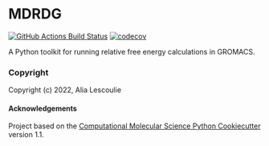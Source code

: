 MDRDG
==============================
[//]: # (Badges)
[![GitHub Actions Build Status](https://github.com/REPLACE_WITH_OWNER_ACCOUNT/MDRDG/workflows/CI/badge.svg)](https://github.com/REPLACE_WITH_OWNER_ACCOUNT/MDRDG/actions?query=workflow%3ACI)
[![codecov](https://codecov.io/gh/REPLACE_WITH_OWNER_ACCOUNT/MDRDG/branch/main/graph/badge.svg)](https://codecov.io/gh/REPLACE_WITH_OWNER_ACCOUNT/MDRDG/branch/main)


A Python toolkit for running relative free energy calculations in GROMACS.

### Copyright

Copyright (c) 2022, Alia Lescoulie


#### Acknowledgements
 
Project based on the 
[Computational Molecular Science Python Cookiecutter](https://github.com/molssi/cookiecutter-cms) version 1.1.
